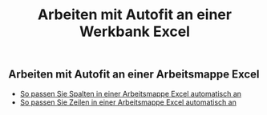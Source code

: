 ﻿---
title: Arbeiten mit Autofit an einer Werkbank Excel
second_title: Aspose.Cells Cloud Documen
linktitle: Autofi
type: docs
url: /de/workbook/autofit/
keywords: Autofit rows and columns on an Excel workbook
description: Aspose.Cells Cloud REST API unterstützt die automatische Anpassung von Zeilen und Spalten in einer Excel-Arbeitsmappe. SDK unterstützt verschiedene Entwicklungssprachen. Dazu gehören Android, C#, Go, Java, NodeJS, Perl, PHP, Python, Ruby und Swift
weight: 100
---
## Arbeiten mit Autofit an einer Arbeitsmappe Excel

- [So passen Sie Spalten in einer Arbeitsmappe Excel automatisch an](/cells/de/workbook/autofit/columns/)
- [So passen Sie Zeilen in einer Arbeitsmappe Excel automatisch an](/cells/de/workbook/autofit/rows/)
